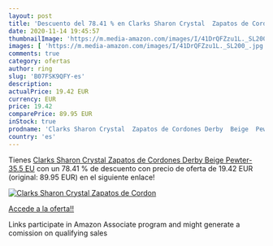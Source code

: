 ```yaml
---
layout: post
title: 'Descuento del 78.41 % en Clarks Sharon Crystal  Zapatos de Cordon'
date: 2020-11-14 19:45:57
thumbnailImage: 'https://m.media-amazon.com/images/I/41DrQFZzu1L._SL200_.jpg'
images: [ 'https://m.media-amazon.com/images/I/41DrQFZzu1L._SL200_.jpg' ]
comments: true
category: ofertas
author: ring
slug: 'B07FSK9QFY-es'
description:
actualPrice: 19.42 EUR
currency: EUR
price: 19.42
comparePrice: 89.95 EUR
inStock: true
prodname: 'Clarks Sharon Crystal  Zapatos de Cordones Derby  Beige  Pewter-   35.5 EU'
country: 'es'
---
```


Tienes [Clarks Sharon Crystal  Zapatos de Cordones Derby  Beige  Pewter-   35.5 EU](https://www.amazon.es/dp/B07FSK9QFY/?tag=tolees-21) con un 78.41 % de descuento con precio de oferta de 19.42 EUR (original: 89.95 EUR) en el siguiente enlace!

[![Clarks Sharon Crystal  Zapatos de Cordon](https://m.media-amazon.com/images/I/41DrQFZzu1L._SL200_.jpg)](https://www.amazon.es/dp/B07FSK9QFY/?tag=tolees-21)

[Accede a la oferta!!](https://www.amazon.es/dp/B07FSK9QFY/?tag=tolees-21)

Links participate in Amazon Associate program and might generate a comission on qualifying sales


